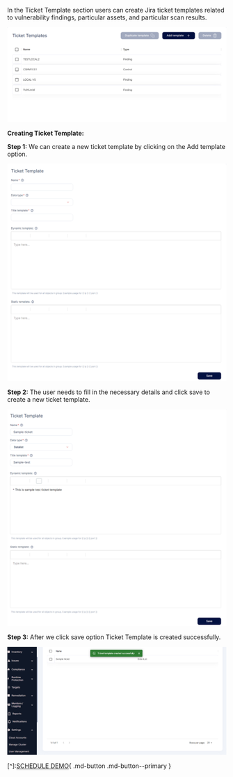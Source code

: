 In the Ticket Template section users can create Jira ticket templates related to vulnerability findings, particular assets, and particular scan results. 


![](/saas/images/ticket-1.png)

**Creating Ticket Template:**

**Step 1:** We can create a new ticket template by clicking on the Add template option. 

![](/saas/images/ticket-2.png)

**Step 2:** The user needs to fill in the necessary details and click save to create a new ticket template. 

![](/saas/images/ticket-3.png)

**Step 3:** After we click save option Ticket Template is created successfully. 

![](/saas/images/ticket-4.png)


[^]:[SCHEDULE DEMO](https://www.accuknox.com/contact-us){ .md-button .md-button--primary }